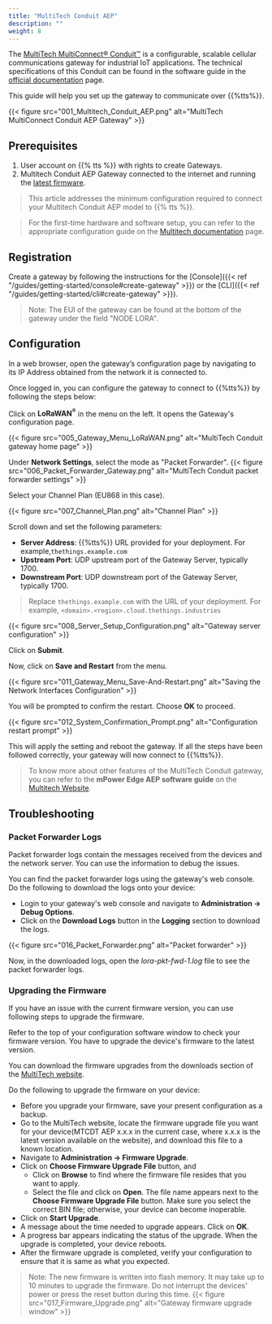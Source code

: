 ```yaml
---
title: "MultiTech Conduit AEP"
description: ""
weight: 8
---
```


The [MultiTech MultiConnect® Conduit™](http://www.multitech.net/developer/products/multiconnect-Conduit-platform/) is a configurable, scalable cellular communications gateway for industrial IoT applications. The technical specifications of this Conduit can be found in the software guide in the [official documentation](http://www.multitech.net/developer/products/multiconnect-conduit-platform/conduit/) page.

This guide will help you set up the gateway to communicate over {{%tts%}}.
<!--more-->
{{< figure src="001_Multitech_Conduit_AEP.png" alt="MultiTech MultiConnect Conduit AEP Gateway" >}}

## Prerequisites

1. User account on {{% tts %}} with rights to create Gateways.
2. Multitech Conduit AEP Gateway connected to the internet and running the [latest firmware](http://www.multitech.net/developer/downloads/).

> This article addresses the minimum configuration required to connect your Multitech Conduit AEP model to {{% tts %}}.

> For the first-time hardware and software setup, you can refer to the appropriate configuration guide on the [Multitech documentation](http://www.multitech.net/developer/products/multiconnect-conduit-platform/conduit/) page.

## Registration

Create a gateway by following the instructions for the [Console]({{< ref "/guides/getting-started/console#create-gateway" >}}) or the [CLI]({{< ref "/guides/getting-started/cli#create-gateway" >}}).

> Note: The EUI of the gateway can be found at the bottom of the gateway under the field &quot;NODE LORA&quot;.

## Configuration

In a web browser, open the gateway’s configuration page by navigating to its IP Address obtained from the network it is connected to.

Once logged in, you can configure the gateway to connect to {{%tts%}} by following the steps below:

Click on **LoRaWAN<sup>®</sup>** in the menu on the left. It opens the Gateway&apos;s configuration page.

{{< figure src="005_Gateway_Menu_LoRaWAN.png" alt="MultiTech Conduit gateway home page" >}}

Under **Network Settings**, select the mode as &quot;Packet Forwarder&quot;.
{{< figure src="006_Packet_Forwarder_Gateway.png" alt="MultiTech Conduit packet forwarder settings" >}}

Select your Channel Plan (EU868 in this case).

{{< figure src="007_Channel_Plan.png" alt="Channel Plan" >}}

Scroll down and set the following parameters:

- **Server Address**: {{%tts%}} URL provided for your deployment. For example,`thethings.example.com`
- **Upstream Port**: UDP upstream port of the Gateway Server, typically 1700.
- **Downstream Port**: UDP downstream port of the Gateway Server, typically 1700.

>Replace `thethings.example.com` with the URL of your deployment. For example, `<domain>.<region>.cloud.thethings.industries`

{{< figure src="008_Server_Setup_Configuration.png" alt="Gateway server configuration" >}}

Click on **Submit**.

Now, click on **Save and Restart** from the menu.

{{< figure src="011_Gateway_Menu_Save-And-Restart.png" alt="Saving the Network Interfaces Configuration" >}}

You will be prompted to confirm the restart. Choose **OK** to proceed.

{{< figure src="012_System_Confirmation_Prompt.png" alt="Configuration restart prompt" >}}

This will apply the setting and reboot the gateway. If all the steps have been followed correctly, your gateway will now connect to {{%tts%}}.

>To know more about other features of the MultiTech Conduit gateway, you can refer to the **mPower Edge AEP software guide** on the [Multitech Website](http://www.multitech.net/developer/products/multiconnect-conduit-platform/conduit/).

## Troubleshooting

### Packet Forwarder Logs

Packet forwarder logs contain the messages received from the devices and the network server. You can use the information to debug the issues.

You can find the packet forwarder logs using the gateway&apos;s web console. Do the following to download the logs onto your device:

- Login to your gateway&apos;s web console and navigate to **Administration -> Debug Options**.
- Click on the **Download Logs** button in the **Logging** section to download the logs.

{{< figure src="016_Packet_Forwarder.png" alt="Packet forwarder" >}}

Now, in the downloaded logs, open the *lora-pkt-fwd-1.log* file to see the packet forwarder logs.

### Upgrading the Firmware

If you have an issue with the current firmware version, you can use following steps to upgrade the firmware.

Refer to the top of your configuration software window to check your firmware version. You have to upgrade the device&apos;s firmware to the latest version.

You can download the firmware upgrades from the downloads section of the [MultiTech website](http://www.multitech.net/developer/downloads/).

Do the following to upgrade the firmware on your device:

- Before you upgrade your firmware, save your present configuration as a backup.
- Go to the MultiTech website, locate the firmware upgrade file you want for your device(MTCDT AEP x.x.x in the current case, where x.x.x is the latest version available on the website), and download this file to a known location.
- Navigate to **Administration -> Firmware Upgrade**.
- Click on **Choose Firmware Upgrade File** button, and
  - Click on **Browse** to find where the firmware file resides that you want to apply.
  - Select the file and click on **Open**. The file name appears next to the **Choose Firmware Upgrade File** button. Make sure you select the correct BIN file; otherwise, your device can become inoperable.
- Click on **Start Upgrade**.
- A message about the time needed to upgrade appears. Click on **OK**.
- A progress bar appears indicating the status of the upgrade. When the upgrade is completed, your device reboots.
- After the firmware upgrade is completed, verify your configuration to ensure that it is same as what you expected.

> Note: The new firmware is written into flash memory. It may take up to 10 minutes to upgrade the firmware. Do not interrupt the devices&apos; power or press the reset button during this time.
{{< figure src="017_Firmware_Upgrade.png" alt="Gateway firmware upgrade window" >}}
